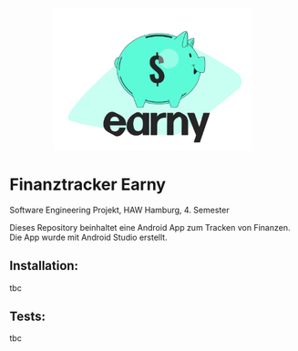 <p align="center">
  <img src="app/src/main/res/drawable/logo_earny_bunt.png" width="350" title="Earny_Logo">
</p>

# Finanztracker Earny
Software Engineering Projekt, HAW Hamburg, 4. Semester

Dieses Repository beinhaltet eine Android App zum Tracken von Finanzen.
Die App wurde mit Android Studio erstellt.

## Installation:
tbc

## Tests:
tbc
